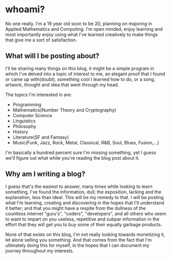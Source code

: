 # **whoami?**

No one really. I'm a 19 year old soon to be 20, planning on majoring in Applied Mathematics and Computing. I'm open minded, enjoy learning and most importantly enjoy using what I've learned creatively to make things that give me a sort of satisfaction.

## **What will I be posting about?**

I'll be sharing many things on this blog, it might be a simple program in which I've delved into a topic of interest to me, an elegant proof that I found or came up with(doubt), something cool I learned how to do, or a song, artwork, thought and idea that went through my head.

The topics I'm interested in are: 

- Programming
- Mathematics(Number Theory and Cryptography) 
- Computer Science 
- Linguistics 
- Philosophy 
- History
- Literature(SF and Fantasy)
- Music(Funk, Jazz, Rock, Metal, Classical, R&B, Soul, Blues, Fusion,...)

I'm basically a hundred percent sure I'm missing something, yet I guess we'll figure out what while you're reading the blog post about it.

## **Why am I writing a blog?**

I guess that's the easiest to answer, many times while looking to learn something, I've found the information, dull; the exposition, lacking and the explanation, less than ideal. This will be my remedy to that. I will be posting what I'm learning, creating and discovering in the hopes that I'll understand it better; and that you might have a respite from the dullness of the countless internet "guru's", "coders", "developers", and all others who seem to want to impart on you useless, repetitive and subpar information in the effort that they will get you to buy some of their equally garbage products. 

None of that exists on this blog, I'm not really looking towards monetizing it, let alone selling you something. And that comes from the fact that I'm ultimately doing this for myself, in the hopes that I can document my journey throughout my interests.
